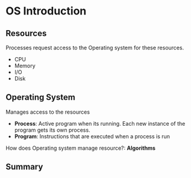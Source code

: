 # OS Introduction

## Resources 
Processes request access to the Operating system for these resources.
- CPU
- Memory 
- I/O 
- Disk 

## Operating System 
Manages access to the resources 
- **Process**: Active program when its running. Each new instance of the program gets its own process.
- **Program**: Instructions that are executed when a process is run

How does Operating system manage resource?: **Algorithms** 

## Summary 
